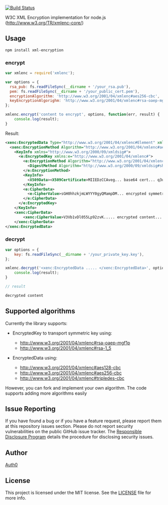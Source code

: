 [![Build Status](https://travis-ci.org/auth0/node-xml-encryption.png)](https://travis-ci.org/auth0/node-xml-encryption)

W3C XML Encryption implementation for node.js (http://www.w3.org/TR/xmlenc-core/)

## Usage

    npm install xml-encryption

### encrypt

~~~js
var xmlenc = require('xmlenc');

var options = {
  rsa_pub: fs.readFileSync(__dirname + '/your_rsa.pub'),
  pem: fs.readFileSync(__dirname + '/your_public_cert.pem'),
  encryptionAlgorithm: 'http://www.w3.org/2001/04/xmlenc#aes256-cbc',
  keyEncryptionAlgorighm: 'http://www.w3.org/2001/04/xmlenc#rsa-oaep-mgf1p'
};

xmlenc.encrypt('content to encrypt', options, function(err, result) {
    console.log(result);
}
~~~

Result:
~~~xml
<xenc:EncryptedData Type="http://www.w3.org/2001/04/xmlenc#Element" xmlns:xenc="http://www.w3.org/2001/04/xmlenc#">
  <xenc:EncryptionMethod Algorithm="http://www.w3.org/2001/04/xmlenc#aes-256-cbc" />
    <KeyInfo xmlns="http://www.w3.org/2000/09/xmldsig#">
      <e:EncryptedKey xmlns:e="http://www.w3.org/2001/04/xmlenc#">
        <e:EncryptionMethod Algorithm="http://www.w3.org/2001/04/xmlenc#rsa-oaep-mgf1p">
          <DigestMethod Algorithm="http://www.w3.org/2000/09/xmldsig#sha1" />
        </e:EncryptionMethod>
        <KeyInfo>
          <X509Data><X509Certificate>MIIEDzCCAveg... base64 cert... q3uaLvlAUo=</X509Certificate></X509Data>
        </KeyInfo>
        <e:CipherData>
          <e:CipherValue>sGH0hhzkjmLWYYY0gyQMampDM... encrypted symmetric key ...gewHMbtZafk1MHh9A==</e:CipherValue>
        </e:CipherData>
      </e:EncryptedKey>
    </KeyInfo>
    <xenc:CipherData>
        <xenc:CipherValue>V3Vb1vDl055Lp92zvK..... encrypted content.... kNzP6xTu7/L9EMAeU</xenc:CipherValue>
    </xenc:CipherData>
</xenc:EncryptedData>
~~~

### decrypt

~~~js
var options = {
    key: fs.readFileSync(__dirname + '/your_private_key.key'),
};

xmlenc.decrypt('<xenc:EncryptedData ..... </xenc:EncryptedData>', options, function(err, result) {
    console.log(result);
}

// result

decrypted content
~~~

## Supported algorithms

Currently the library supports:

* EncryptedKey to transport symmetric key using:  
  * http://www.w3.org/2001/04/xmlenc#rsa-oaep-mgf1p
  * http://www.w3.org/2001/04/xmlenc#rsa-1_5

* EncryptedData using:  
  * http://www.w3.org/2001/04/xmlenc#aes128-cbc
  * http://www.w3.org/2001/04/xmlenc#aes256-cbc
  * http://www.w3.org/2001/04/xmlenc#tripledes-cbc

However, you can fork and implement your own algorithm. The code supports adding more algorithms easily

## Issue Reporting

If you have found a bug or if you have a feature request, please report them at this repository issues section. Please do not report security vulnerabilities on the public GitHub issue tracker. The [Responsible Disclosure Program](https://auth0.com/whitehat) details the procedure for disclosing security issues.

## Author

[Auth0](auth0.com)

## License

This project is licensed under the MIT license. See the [LICENSE](LICENSE) file for more info.
